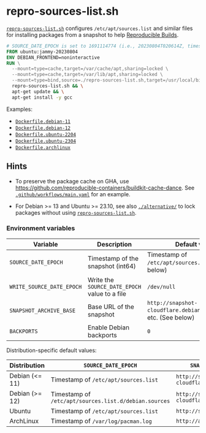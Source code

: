 # repro-sources-list.sh

[`repro-sources-list.sh`](./repro-sources-list.sh) configures `/etc/apt/sources.list` and similar files
for installing packages from a snapshot to help [Reproducible Builds](https://reproducible-builds.org/).

```dockerfile
# SOURCE_DATE_EPOCH is set to 1691114774 (i.e., 20230804T020614Z, timestamp of /etc/apt/sources.list)
FROM ubuntu:jammy-20230804
ENV DEBIAN_FRONTEND=noninteractive
RUN \
  --mount=type=cache,target=/var/cache/apt,sharing=locked \
  --mount=type=cache,target=/var/lib/apt,sharing=locked \
  --mount=type=bind,source=./repro-sources-list.sh,target=/usr/local/bin/repro-sources-list.sh \
  repro-sources-list.sh && \
  apt-get update && \
  apt-get install -y gcc
```

Examples:
- [`Dockerfile.debian-11`](./Dockerfile.debian-11)
- [`Dockerfile.debian-12`](./Dockerfile.debian-12)
- [`Dockerfile.ubuntu-2204`](./Dockerfile.ubuntu-2204)
- [`Dockerfile.ubuntu-2304`](./Dockerfile.ubuntu-2304)
- [`Dockerfile.archlinux`](./Dockerfile.archlinux)

## Hints
- To preserve the package cache on GHA, use <https://github.com/reproducible-containers/buildkit-cache-dance>.
  See [`.github/workflows/main.yaml`](./.github/workflows/main.yaml) for an example.

- For Debian >= 13 and Ubuntu >= 23.10, see also [`./alternative/`](./alternative/)
  to lock packages without using [`repro-sources-list.sh`](./repro-sources-list.sh).

### Environment variables

| Variable                  | Description                                   | Default value                                                      |
|---------------------------|-----------------------------------------------|--------------------------------------------------------------------|
| `SOURCE_DATE_EPOCH`       | Timestamp of the snapshot (int64)             | Timestamp of `/etc/apt/sources.list`, etc. (See below)             |
| `WRITE_SOURCE_DATE_EPOCH` | Write the `SOURCE_DATE_EPOCH` value to a file | `/dev/null`                                                        |
| `SNAPSHOT_ARCHIVE_BASE`   | Base URL of the snapshot                      | `http://snapshot-cloudflare.debian.org/archive/`, etc. (See below) |
| `BACKPORTS`               | Enable Debian backports                       | `0`                                                                |

Distribution-specific default values:

| Distribution   | `SOURCE_DATE_EPOCH`                                   | `SNAPSHOT_ARCHIVE_BASE`                          |
|----------------|-------------------------------------------------------|--------------------------------------------------|
| Debian (<= 11) | Timestamp of `/etc/apt/sources.list`                  | `http://snapshot-cloudflare.debian.org/archive/` |
| Debian (>= 12) | Timestamp of `/etc/apt/sources.list.d/debian.sources` | `http://snapshot-cloudflare.debian.org/archive/` |
| Ubuntu         | Timestamp of `/etc/apt/sources.list`                  | `http://snapshot.ubuntu.com/`                    |
| ArchLinux      | Timestamp of `/var/log/pacman.log`                    | `http://archive.archlinux.org/`                  |
